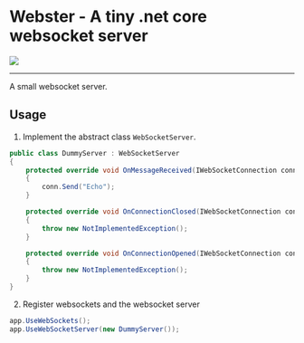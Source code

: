 # Webster - A tiny .net core websocket server

![](https://nikolofs.visualstudio.com/_apis/public/build/definitions/a13d4681-6b82-49bd-86cb-55a6a8c7aae5/2/badge)

---
A small websocket server.

## Usage

1. Implement the abstract class `WebSocketServer`.

```C#
public class DummyServer : WebSocketServer
{
	protected override void OnMessageReceived(IWebSocketConnection conn, string message)
	{
		conn.Send("Echo");
	}

	protected override void OnConnectionClosed(IWebSocketConnection conn)
	{
		throw new NotImplementedException();
	}

	protected override void OnConnectionOpened(IWebSocketConnection conn, HttpContext context)
	{
		throw new NotImplementedException();
	}
}
```

2. Register websockets and the websocket server
```C#
app.UseWebSockets();
app.UseWebSocketServer(new DummyServer());
```

